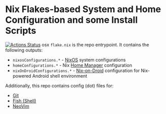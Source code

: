 # Nix Flakes-based System and Home Configuration and some Install Scripts

[![Actions Status](https://github.com/PetarKirov/dotfiles/workflows/CI/badge.svg)](https://github.com/PetarKirov/dotfiles/actions)
osx
`flake.nix` is the repo entrypoint. It contains the following outputs:

* `nixosConfigurations.*` - [NixOS][0] system configurations
* `homeConfigurations.*` - Nix [Home Manager][1] configuration
* `nixOnDroidConfigurations.*` - [Nix-on-Droid][2] configuration for Nix-powered Android shell environment

Additionally, this repo contains config (dot) files for:

* [Git](https://git-scm.com/)
* [Fish (Shell)](https://fishshell.com/)
* [NeoVim](https://neovim.io/)

[0]: https://nixos.org/
[1]: https://github.com/nix-community/home-manager
[2]: https://github.com/t184256/nix-on-droid
